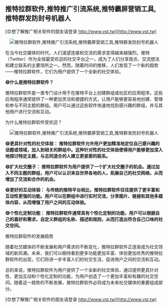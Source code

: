 ## **推特拉群软件,推特推广引流系统,推特霸屏营销工具,推特群发防封号机器人**

[😍想了解推广相关软件的朋友请登录 http://www.vst.tw](http://www.vst.tw)

 <center><img src="https://vst.tw/MP4/tuiguang/png/5.png" alt="推特拉群软件,推特推广引流系统,推特霸屏营销工具,推特群发防封号机器人"></center>

在当今社交媒体的时代，人们渴望连接和交流的需求变得越来越强烈。推特（Twitter）作为全球最受欢迎的社交平台之一，成为了人们分享观点、交流想法和建立联系的主要场所之一。然而，随着时间的推移，人们发现了一个新的趋势——推特拉群软件，它们为用户提供了一个全新的社交体验。

**😄什么是推特拉群软件？**

推特拉群软件是一类专门设计用于在推特平台上创建群组或社区的应用程序。这些应用程序通常提供了一种更加灵活和便捷的方式，让用户能够更容易地创建、管理和参与不同主题的群组。用户可以通过这些软件快速地找到感兴趣的群组，并与其他用户进行交流和互动。

为什么推特拉群软件受欢迎？

 <center><img src="https://vst.tw/MP4/tuiguang/png/1.png" alt="推特拉群软件,推特推广引流系统,推特霸屏营销工具,推特群发防封号机器人"></center>

**😄更具针对性的社交体验： 推特拉群软件允许用户更加精准地定位自己感兴趣的话题或领域，加入到相关的群组中。这种针对性的社交体验使得用户能够更加深入地探讨特定主题，与志同道合的人建立更紧密的联系。**

**😄扩大社交圈子： 推特拉群软件为用户提供了一个扩大社交圈子的机会。通过加入不同主题的群组，用户可以认识来自世界各地的人，拓展自己的社交网络，从而增加了交流和合作的机会。**

**😄更好的互动体验： 与传统的推特平台相比，推特拉群软件往往提供了更丰富和互动性更强的功能。用户可以在群组中进行实时交流，分享图片、链接和其他多媒体内容，从而增强了用户之间的互动体验。**

**😄个性化定制功能： 推特拉群软件通常具有个性化定制的功能，用户可以根据自己的喜好和需求，自定义群组的名称、描述和规则，从而打造出符合自己口味的社交空间。**

推特拉群软件的发展趋势

随着社交媒体的不断发展和用户需求的不断变化，推特拉群软件正逐渐成为社交领域的新风潮。未来，我们可以期待看到更多功能更加丰富、体验更加优秀的推特拉群软件的出现，它们将进一步丰富人们的社交生活，促进用户之间的交流和互动。

总的来说，推特拉群软件为用户提供了一个全新的社交体验，通过提供更具针对性、更加互动和个性化定制的功能，为用户创造了一个更加丰富和有趣的社交空间。随着这一趋势的不断发展，推特拉群软件必将成为未来社交媒体的重要组成部分。

[😍想了解推广相关软件的朋友请登录 http://www.vst.tw](http://www.vst.tw)



